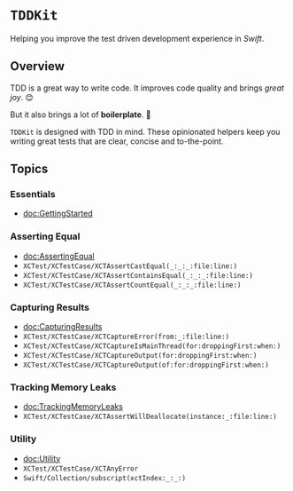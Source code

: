 # ``TDDKit``

Helping you improve the test driven development experience in *Swift*.


## Overview

TDD is a great way to write code. It improves code quality and brings *great joy*. 😊

But it also brings a lot of **boilerplate**. 🤬 

``TDDKit`` is designed with TDD in mind. These opinionated helpers keep 
you writing great tests that are clear, concise and to-the-point.


## Topics

### Essentials
- <doc:GettingStarted>

### Asserting Equal

- <doc:AssertingEqual>
- ``XCTest/XCTestCase/XCTAssertCastEqual(_:_:_:file:line:)``
- ``XCTest/XCTestCase/XCTAssertContainsEqual(_:_:_:file:line:)``
- ``XCTest/XCTestCase/XCTAssertCountEqual(_:_:_:file:line:)``

### Capturing Results

- <doc:CapturingResults>
- ``XCTest/XCTestCase/XCTCaptureError(from:_:file:line:)``
- ``XCTest/XCTestCase/XCTCaptureIsMainThread(for:droppingFirst:when:)``
- ``XCTest/XCTestCase/XCTCaptureOutput(for:droppingFirst:when:)``
- ``XCTest/XCTestCase/XCTCaptureOutput(of:for:droppingFirst:when:)``

### Tracking Memory Leaks

- <doc:TrackingMemoryLeaks>
- ``XCTest/XCTestCase/XCTAssertWillDeallocate(instance:_:file:line:)``

### Utility

- <doc:Utility>
- ``XCTest/XCTestCase/XCTAnyError``
- ``Swift/Collection/subscript(xctIndex:_:_:)``
